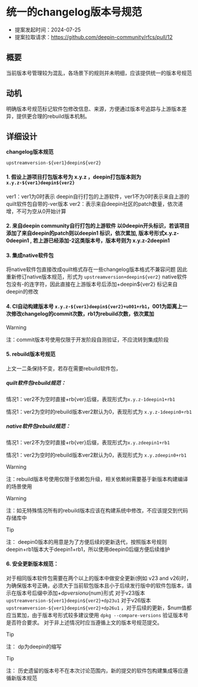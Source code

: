 # 统一的changelog版本号规范

- 提案发起时间：2024-07-25
- 提案拉取请求：https://github.com/deepin-community/rfcs/pull/12

## 概要

当前版本号管理较为混乱，各场景下的规则并未明细，应该提供统一的版本号规范

## 动机

明确版本号规范标记软件包修改信息、来源，方便通过版本号追踪与上游版本差异，提供更合理的rebuild版本机制。

## 详细设计


**changelog版本规范**

`upstreamversion-${ver1}deepin${ver2}`

#### 1. 假设上游项目打包版本号为 x.y.z ，deepin打包版本则为 `x.y.z-${ver1}deepin${ver2}` 
 ver1：ver1为0时表示 deepin自行打包的上游软件，ver1不为0时表示来自上游的quilt软件包自带的-ver版本
 ver2：表示来自deepin社区的patch数量，依次递增，不可为空从0开始计算

#### 2. 来自deepin community自行打包的上游软件 以0deepin开头标识，若该项目添加了来自deepin的patch则以deepin1 标识，依次累加, 版本号形式x.y.z-0deepin1 , 若上游已经添加-2这类版本号，版本号则为 x.y.z-2deepin1

#### 3. 集成native软件包
将native软件包直接改成quilt格式存在一些changelog版本格式不兼容问题
因此重新修订native版本规范，形式为 `upstreamversion+deepin${ver2}`
native软件包没有-的连字符，因此直接在上游版本号后添加+deepin${ver2} 标记来自deepin的修改

#### 4.  CI自动构建版本号 `x.y.z-${ver1}deepin${ver2}+u001+rb1`，001为距离上一次修改changelog的commit次数，rb1为rebuild次数，依次累加
> [!WARNING]
> 注：commit版本号使用仅限于开发阶段自测验证，不应流转到集成阶段

#### 5. rebuild版本号规范
上文一二条保持不变，若存在需要rebuild软件包，

##### quilt软件包rebuild规范：

情况1：ver2不为空时直接+rb{ver}后缀，表现形式为`x.y.z-1deepin1+rb1`

情况1：ver2为空时的rebuild版本ver2默认为0，表现形式为
  `x.y.z-1deepin0+rb1`
  
##### native软件包rebuild规范：

情况1：ver2不为空时直接+rb{ver}后缀，表现形式为`x.y.zdeepin1+rb1`

情况1：ver2为空时的rebuild版本ver2默认为0，表现形式为
  `x.y.zdeepin0+rb1`

> [!WARNING]
> 注：rebuild版本号使用仅限于依赖包升级，相关依赖树需要基于新版本构建编译的场景使用

> [!WARNING]
> 注：如无特殊情况所有的rebuild版本应该在构建系统中修改，不应该提交到代码存储库中

> [!TIP]
> 注： deepin0版本的用意是为了方便后续的更新迭代，按照版本号规则 deepin+rb1版本大于deepin1+rb1，所以使用deepin0后缀方便后续维护

#### 6. 安全更新版本规范：

对于相同版本软件包需要在两个以上的版本中做安全更新(例如 v23 and v26)时，为确保版本号正确，必须大于当前软包版本且小于后续发行版中的软件包版本，请示在版本号后缀中添加+dp${version}u${num}形式
对于v23版本 `upstreamversion-${ver1}deepin${ver2}+dp23u1` 对于v26版本 `upstreamversion-${ver1}deepin${ver2}+dp26u1` ，对于后续的更新，$num值都应当累加，由于版本号形式较多建议使用 `dpkg --compare-versions` 验证版本号是否符合要求。
对于非上述情况时应当遵循上文的版本号规范提交。
> [!TIP]
> 注： dp为deepin的缩写

> [!TIP]
> 注： 历史遗留的版本号不在本次讨论范围内，新的提交的软件包构建集成等应遵循新版本规范


